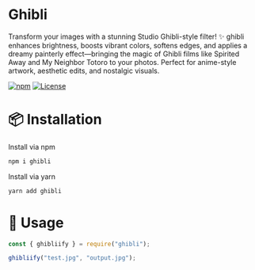 # Ghibli

Transform your images with a stunning Studio Ghibli-style filter! ✨ ghibli enhances brightness, boosts vibrant colors, softens edges, and applies a dreamy painterly effect—bringing the magic of Ghibli films like Spirited Away and My Neighbor Totoro to your photos. Perfect for anime-style artwork, aesthetic edits, and nostalgic visuals.

[![npm](https://img.shields.io/npm/v/ghibli.svg)](https://www.npmjs.com/package/ghibli)  [![License](https://img.shields.io/npm/l/ghibli.svg)](LICENSE) 

# 📦 Installation

Install via npm

```sh
npm i ghibli
```

Install via yarn

```sh
yarn add ghibli
```

# 🚀 Usage

```js
const { ghibliify } = require("ghibli");

ghibliify("test.jpg", "output.jpg");
```